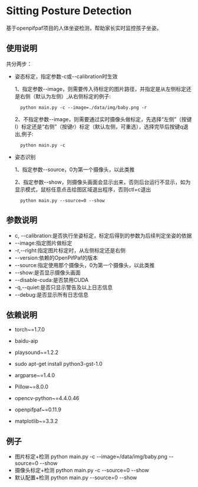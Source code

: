 # Sitting Posture Detection
基于openpifpaf项目的人体坐姿检测，帮助家长实时监控孩子坐姿。
## 使用说明
共分两步：
- 姿态标定，指定参数-c或--calibration时生效

    1、指定参数--image，则需要传入待标定的图片路径，并指定是从左侧标定还是右侧（默认为左侧）,从右侧标定的例子:
    
        python main.py -c --image=./data/img/baby.png -r
    
    2、不指定参数--image，则需要通过实时摄像头做标定，先选择“左侧”（按键l）标定还是“右侧”（按键r）标定（默认左侧，可重选），选择完毕后按键q退出,例子:
        
        python main.py -c

- 姿态识别

    1、指定参数--source，0为第一个摄像头，以此类推
    
    2、指定参数--show，则摄像头画面会显示出来，否则后台运行不显示，如为显示模式，鼠标任意点击绘图区域退出程序，否则ctl+c退出
        
        python main.py --source=0 --show

## 参数说明
- c, --calibration:是否执行坐姿标定，标定后得到的参数为后续判定坐姿的依据
- --image:指定图片做标定
- -r,--right:指定图片标定时，从左侧标定还是右侧
- --version:依赖的OpenPifPaf的版本
- --source:指定使用那个摄像头，0为第一个摄像头，以此类推
- --show:是否显示摄像头画面
- --disable-cuda:是否禁用CUDA
- -q,--quiet:是否只显示警告及以上日志信息
- --debug:是否显示所有日志信息

## 依赖说明
- torch~=1.7.0

- baidu-aip

- playsound~=1.2.2

- sudo apt-get install python3-gst-1.0

- argparse~=1.4.0

- Pillow~=8.0.0

- opencv-python~=4.4.0.46

- openpifpaf~=0.11.9

- matplotlib~=3.3.2

## 例子
- 图片标定+检测
python main.py -c --image=/data/img/baby.png --source=0 --show
- 摄像头标定+检测
python main.py -c --source=0 --show
- 默认配置+检测
python main.py --source=0 --show
